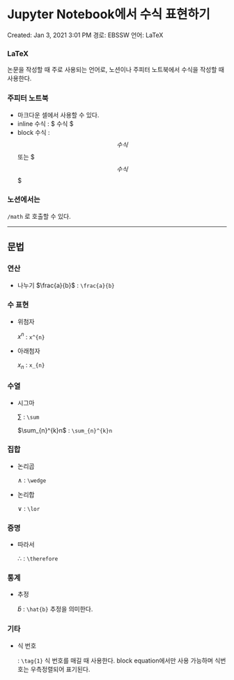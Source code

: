 # Jupyter Notebook에서 수식 표현하기

Created: Jan 3, 2021 3:01 PM
경로: EBSSW
언어: LaTeX

### LaTeX

논문을 작성할 때 주로 사용되는 언어로, 노션이나 주피터 노트북에서 수식을 작성할 때 사용한다.

### 주피터 노트북

- 마크다운 셀에서 사용할 수 있다.
- inline 수식 : $ 수식 $
- block 수식 : $$ 수식 $$ 또는 $$$ 수식 $$$

### 노션에서는

`/math` 로 호출할 수 있다.

---

## 문법

### 연산

- 나누기
    $\frac{a}{b}$ : `\frac{a}{b}`

### 수 표현

- 위첨자

    $x^{n}$ : `x^{n}`

- 아래첨자

    $x_{n}$ : `x_{n}`

### 수열

- 시그마

     $\sum$ :  `\sum`

    $\sum_{n}^{k}n$ : `\sum_{n}^{k}n`

### 집합

- 논리곱

    $\wedge$ : `\wedge`

- 논리합

    $\lor$ :  `\lor`

### 증명

- 따라서

    $\therefore$ : `\therefore`

### 통계

- 추정

    $\hat{b}$ : `\hat{b}` 추정을 의미한다.

### 기타

- 식 번호

    $\tag{1}$ : `\tag{1}` 식 번호를 매길 때 사용한다. block equation에서만 사용 가능하며 식번호는 우측정렬되어 표기된다.